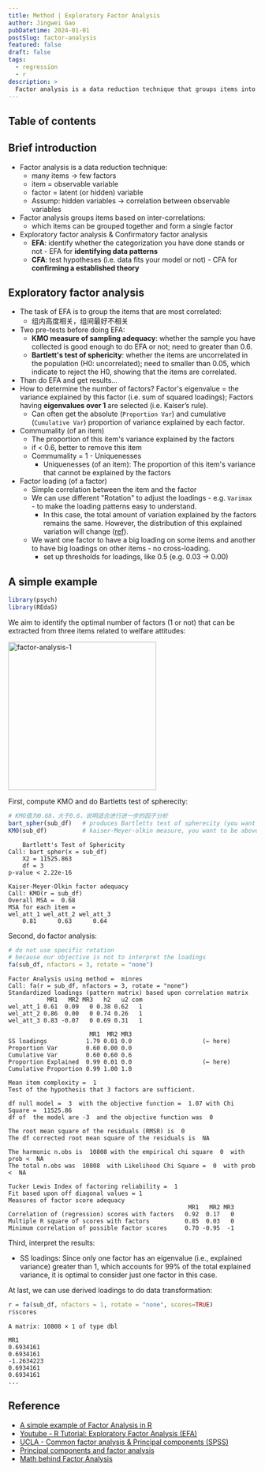 ```yaml
---
title: Method | Exploratory Factor Analysis
author: Jingwei Gao
pubDatetime: 2024-01-01
postSlug: factor-analysis
featured: false
draft: false
tags:
  - regression
  - r
description: >
  Factor analysis is a data reduction technique that groups items into factors based on inter-correlations.
---
```


## Table of contents

## Brief introduction

- Factor analysis is a data reduction technique:
  - many items → few factors
  - item = observable variable
  - factor = latent (or hidden) variable
  - Assump: hidden variables → correlation between observable variables
- Factor analysis groups items based on inter-correlations:
  - which items can be grouped together and form a single factor
- Exploratory factor analysis & Confirmatory factor analysis
  - **EFA**: identify whether the categorization you have done stands or not - EFA for **identifying data patterns**
  - **CFA**: test hypotheses (i.e. data fits your model or not) - CFA for **confirming a established theory**

## Exploratory factor analysis

- The task of EFA is to group the items that are most correlated:
  - 组内高度相关，组间最好不相关
- Two pre-tests before doing EFA:
  - **KMO measure of sampling adequacy**: whether the sample you have collected is good enough to do EFA or not; need to greater than 0.6.
  - **Bartlett's test of sphericity**: whether the items are uncorrelated in the population (H0: uncorrelated); need to smaller than 0.05, which indicate to reject the H0, showing that the items are correlated.
- Than do EFA and get results...
- How to determine the number of factors? Factor's eigenvalue = the variance explained by this factor (i.e. sum of squared loadings); Factors having **eigenvalues over 1** are selected (i.e. Kaiser’s rule).
  - Can often get the absolute (`Proportion Var`) and cumulative (`Cumulative Var`) proportion of variance explained by each factor.
- Commumality (of an item)
  - The proportion of this item's variance explained by the factors
  - if < 0.6, better to remove this item
  - Commumality = 1 - Uniquenesses
    - Uniquenesses (of an item): The proportion of this item's variance that cannot be explained by the factors
- Factor loading (of a factor)
  - Simple correlation between the item and the factor
  - We can use different "Rotation" to adjust the loadings - e.g. `Varimax` - to make the loading patterns easy to understand.
    - In this case, the total amount of variation explained by the factors remains the same. However, the distribution of this explained variation will change ([ref](https://online.stat.psu.edu/stat505/book/export/html/691)).
  - We want one factor to have a big loading on some items and another to have big loadings on other items - no cross-loading.
    - set up thresholds for loadings, like 0.5 (e.g. 0.03 → 0.00)

## A simple example

```r
library(psych)
library(REdaS)
```

We aim to identify the optimal number of factors (1 or not) that can be extracted from three items related to welfare attitudes:

<img src="/assets/factor-analysis-1.png" alt="factor-analysis-1" width="300"/>

First, compute KMO and do Bartletts test of spherecity:

```r
# KMO值为0.68，大于0.6，说明适合进行进一步的因子分析
bart_spher(sub_df)   # produces Bartletts test of spherecity (you want this to be significant)
KMO(sub_df)          # kaiser-Meyer-olkin measure, you want to be above 0.6
```

    	Bartlett's Test of Sphericity
    Call: bart_spher(x = sub_df)
    	X2 = 11525.863
    	df = 3
    p-value < 2.22e-16

    Kaiser-Meyer-Olkin factor adequacy
    Call: KMO(r = sub_df)
    Overall MSA =  0.68
    MSA for each item =
    wel_att_1 wel_att_2 wel_att_3
    	0.81      0.63      0.64

Second, do factor analysis:

```r
# do not use specific rotation
# because our objective is not to interpret the loadings
fa(sub_df, nfactors = 3, rotate = "none")
```

    Factor Analysis using method =  minres
    Call: fa(r = sub_df, nfactors = 3, rotate = "none")
    Standardized loadings (pattern matrix) based upon correlation matrix
    		   MR1   MR2 MR3   h2   u2 com
    wel_att_1 0.61  0.09   0 0.38 0.62   1
    wel_att_2 0.86  0.00   0 0.74 0.26   1
    wel_att_3 0.83 -0.07   0 0.69 0.31   1

    					   MR1  MR2 MR3
    SS loadings           1.79 0.01 0.0                    (← here)
    Proportion Var        0.60 0.00 0.0
    Cumulative Var        0.60 0.60 0.6
    Proportion Explained  0.99 0.01 0.0                    (← here)
    Cumulative Proportion 0.99 1.00 1.0

    Mean item complexity =  1
    Test of the hypothesis that 3 factors are sufficient.

    df null model =  3  with the objective function =  1.07 with Chi Square =  11525.86
    df of  the model are -3  and the objective function was  0

    The root mean square of the residuals (RMSR) is  0
    The df corrected root mean square of the residuals is  NA

    The harmonic n.obs is  10808 with the empirical chi square  0  with prob <  NA
    The total n.obs was  10808  with Likelihood Chi Square =  0  with prob <  NA

    Tucker Lewis Index of factoring reliability =  1
    Fit based upon off diagonal values = 1
    Measures of factor score adequacy
    												   MR1   MR2 MR3
    Correlation of (regression) scores with factors   0.92  0.17   0
    Multiple R square of scores with factors          0.85  0.03   0
    Minimum correlation of possible factor scores     0.70 -0.95  -1

Third, interpret the results:

- SS loadings: Since only one factor has an eigenvalue (i.e., explained variance) greater than 1, which accounts for 99% of the total explained variance, it is optimal to consider just one factor in this case.

At last, we can use derived loadings to do data transformation:

```r
r = fa(sub_df, nfactors = 1, rotate = "none", scores=TRUE)
r$scores
```

    A matrix: 10808 × 1 of type dbl

    MR1
    0.6934161
    0.6934161
    -1.2634223
    0.6934161
    0.6934161
    ...

## Reference

- [A simple example of Factor Analysis in R](https://www.geo.fu-berlin.de/en/v/soga-r/Advances-statistics/Multivariate-approaches/Factor-Analysis/A-Simple-Example-of-Factor-Analysis-in-R/index.html)
- [Youtube - R Tutorial: Exploratory Factor Analysis (EFA)](https://www.youtube.com/watch?v=VCpVcXf_wOk)
- [UCLA - Common factor analysis & Principal components (SPSS)](https://stats.oarc.ucla.edu/spss/seminars/introduction-to-factor-analysis/a-practical-introduction-to-factor-analysis/)
- [Principal components and factor analysis](https://pjbartlein.github.io/GeogDataAnalysis/lec16.html#pca-examples)
- [Math behind Factor Analysis](https://online.stat.psu.edu/stat505/book/export/html/691)
